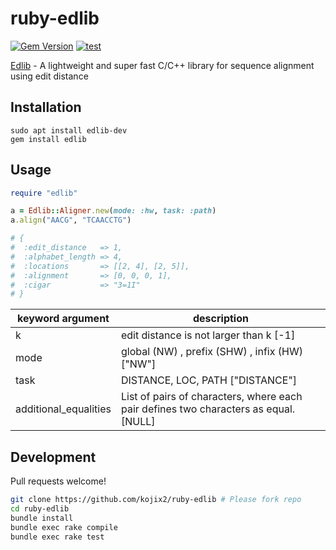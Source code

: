# ruby-edlib

[![Gem Version](https://badge.fury.io/rb/edlib.svg)](https://badge.fury.io/rb/edlib)
[![test](https://github.com/kojix2/ruby-edlib/actions/workflows/ci.yml/badge.svg)](https://github.com/kojix2/ruby-edlib/actions/workflows/ci.yml)

[Edlib](https://github.com/Martinsos/edlib) - A lightweight and super fast C/C++ library for sequence alignment using edit distance

## Installation

```
sudo apt install edlib-dev
gem install edlib
```

## Usage

```ruby
require "edlib"

a = Edlib::Aligner.new(mode: :hw, task: :path)
a.align("AACG", "TCAACCTG")

# {
#  :edit_distance   => 1,
#  :alphabet_length => 4,
#  :locations       => [[2, 4], [2, 5]],
#  :alignment       => [0, 0, 0, 1],
#  :cigar           => "3=1I"
# }
```

|keyword argument     |description|
|---------------------|-----------------------------------------------------------------------------|
|k                    |edit distance is not larger than k [-1]                                             |
|mode                 |global (NW) , prefix (SHW) , infix (HW) ["NW"]                                      |
|task                 |DISTANCE, LOC, PATH ["DISTANCE"]                                                    |
|additional_equalities|List of pairs of characters, where each pair defines two characters as equal. [NULL]|

## Development

Pull requests welcome!

```sh
git clone https://github.com/kojix2/ruby-edlib # Please fork repo
cd ruby-edlib
bundle install
bundle exec rake compile
bundle exec rake test
```
